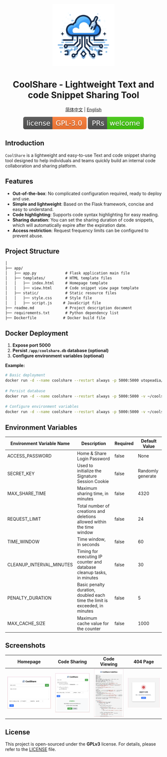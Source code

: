 <p align="center">
<img src="../assets/logo.png" alt="coolshare" width="200">
</p>
<h1 align="center">
  CoolShare - Lightweight Text and code Snippet Sharing Tool
</h1>

<p align="center">
 <a href="../README.md">简体中文</a> | <a href="README.en.md">English</a>
</p>

<p align="center">
  <a href="https://github.com/somnifex/coolshare/blob/main/LICENSE"><img src="../assets/GPL-3.0License.svg" alt="License"></a>
  <a href="https://github.com/somnifex/coolshare/pulls"><img src="../assets/PRs-welcome-brightgreen.svg" alt="PRs Welcome"/></a>
</p>

## Introduction

`CoolShare` is a lightweight and easy-to-use Text and code snippet sharing tool designed to help individuals and teams quickly build an internal code collaboration and sharing platform.

## Features

* **Out-of-the-box**: No complicated configuration required, ready to deploy and use.
* **Simple and lightweight**: Based on the Flask framework, concise and easy to understand.
* **Code highlighting**: Supports code syntax highlighting for easy reading.
* **Sharing duration**: You can set the sharing duration of code snippets, which will automatically expire after the expiration date.
* **Access restriction**: Request frequency limits can be configured to prevent abuse.

## Project Structure

```
│  
├── app/
│   ├── app.py             # Flask application main file
│   ├── templates/         # HTML template files
│   │   ├── index.html     # Homepage template
│   │   ├── view.html      # Code snippet view page template
│   ├── static/            # Static resource files
│   │   ├── style.css      # Style file
│   │   ├── script.js     # JavaScript file
├── readme.md              # Project description document
├── requirements.txt       # Python dependency list
├── Dockerfile            # Docker build file
```

## Docker Deployment

1. **Expose port 5000**
2. **Persist `/app/coolshare.db` database (optional)**
3. **Configure environment variables (optional)**

**Example:**

```bash
# Basic deployment
docker run -d --name coolshare --restart always -p 5000:5000 utopeadia/coolshare:latest

# Persist database
docker run -d --name coolshare --restart always -p 5000:5000 -v ~/coolshare/db:/app/db utopeadia/coolshare:latest

# Configure environment variables
docker run -d --name coolshare --restart always -p 5000:5000 -v ~/coolshare/db:/app/db -e MAX_SHARE_TIME=100 utopeadia/coolshare:latest
```

## Environment Variables

| Environment Variable Name | Description                                                        | Required | Default Value |
| ------------------------ | ------------------------------------------------------------------ | -------- | ------ |
| ACCESS_PASSWORD          | Home & Share Login Password                                        | false    | None   |
| SECRET_KEY               | Used to initialize the Signature Session Cookie                    | false    | Randomly generate|
| MAX_SHARE_TIME           | Maximum sharing time, in minutes                                   | false    | 4320  |
| REQUEST_LIMIT            | Total number of creations and deletions allowed within the time window | false    | 24     |
| TIME_WINDOW              | Time window, in seconds                                            | false    | 60     |
| CLEANUP_INTERVAL_MINUTES | Timing for executing IP counter and database cleanup tasks, in minutes | false    | 30     |
| PENALTY_DURATION         | Basic penalty duration, doubled each time the limit is exceeded, in minutes | false    | 5      |
| MAX_CACHE_SIZE           | Maximum cache value for the counter                               | false    | 1000   |

## Screenshots

| Homepage | Code Sharing | Code Viewing | 404 Page |
|---|---|---|---|
| ![](../assets/index.png) | ![](../assets/share.png) | ![](../assets/view.png) | ![](../assets/404.png) |


## License

This project is open-sourced under the **GPLv3** license. For details, please refer to the [LICENSE](LICENSE) file.
```
